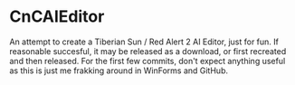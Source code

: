CnCAIEditor
===========

An attempt to create a Tiberian Sun / Red Alert 2 AI Editor, just for fun. If reasonable succesful, it may be released as a download, or first recreated and then released. For the first few commits, don't expect anything useful as this is just me frakking around in WinForms and GitHub.

